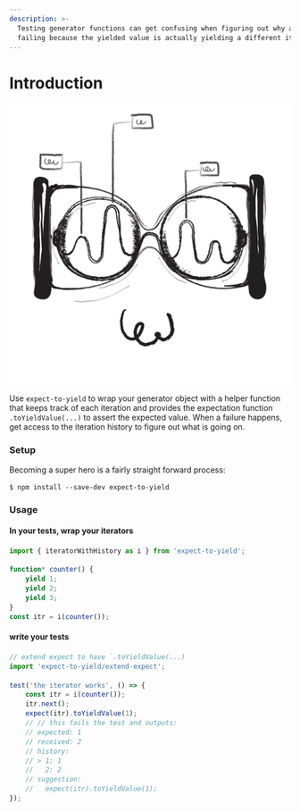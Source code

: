 ```yaml
---
description: >-
  Testing generator functions can get confusing when figuring out why a test is
  failing because the yielded value is actually yielding a different iteration.
---
```


# Introduction

![](.gitbook/assets/04.png)

Use `expect-to-yield` to wrap your generator object with a helper function that keeps track of each iteration and provides the expectation function `.toYieldValue(...)` to assert the expected value. When a failure happens, get access to the iteration history to figure out what is going on.

### Setup

Becoming a super hero is a fairly straight forward process:

```text
$ npm install --save-dev expect-to-yield
```

### Usage

#### In your tests, wrap your iterators

```javascript
import { iteratorWithHistory as i } from 'expect-to-yield';

function* counter() {
    yield 1;
    yield 2;
    yield 3;
}
const itr = i(counter());
```

#### write your tests

```javascript
// extend expect to have `.toYieldValue(...)
import 'expect-to-yield/extend-expect';

test('the iterator works', () => {
    const itr = i(counter());
    itr.next();
    expect(itr).toYieldValue(1);
    // // this fails the test and outputs:
    // expected: 1
    // received: 2
    // history:
    // > 1: 1
    //   2: 2
    // suggestion:
    //   expect(itr).toYieldValue(1);
});
```

